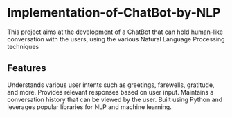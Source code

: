 # Implementation-of-ChatBot-by-NLP
This project aims at the development of a ChatBot that can hold human-like conversation with the users, using the various Natural Language Processing techniques
<h2>Features</h2>
Understands various user intents such as greetings, farewells, gratitude, and more.
Provides relevant responses based on user input.
Maintains a conversation history that can be viewed by the user.
Built using Python and leverages popular libraries for NLP and machine learning.
